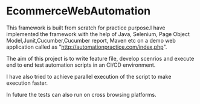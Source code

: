 # EcommerceWebAutomation
This framework is built from scratch for practice purpose.I have implemented the framework with the help of Java, Selenium, Page Object Model,Junit,Cucumber,Cucumber report, Maven etc on a demo web application called as "http://automationpractice.com/index.php".

The aim of this project is to write feature file, develop scenrios and execute end to end test automation scripts in an CI/CD environment.

I have also tried to achieve parallel execution of the script to make execution faster.

In future the tests can also run on cross browsing platforms.
